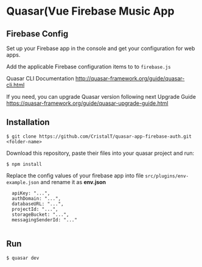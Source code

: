 # Quasar(Vue Firebase Music App

## Firebase Config

Set up your Firebase app in the console and get your configuration
for web apps.

Add the applicable Firebase configuration items to to `firebase.js`

Quasar CLI Documentation http://quasar-framework.org/guide/quasar-cli.html

If you need, you can upgrade Quasar version following next Upgrade Guide
https://quasar-framework.org/guide/quasar-upgrade-guide.html


## Installation

`$ git clone https://github.com/CristalT/quasar-app-firebase-auth.git <folder-name>`

Download this repository, paste their files into your quasar project and run:

`$ npm install`

Replace the config values of your firebase app into file `src/plugins/env-example.json` and
rename it as **env.json**

```
  apiKey: "...",
  authDomain: "...",
  databaseURL: "...",
  projectId: "...",
  storageBucket: "...",
  messagingSenderId: "..."
  
```

## Run

`$ quasar dev`

